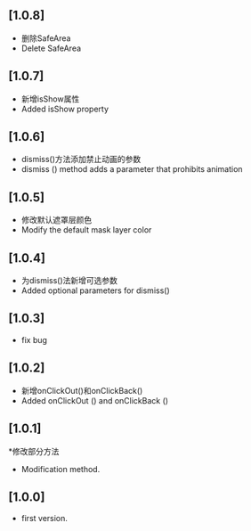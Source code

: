 ## [1.0.8]
* 删除SafeArea
* Delete SafeArea

## [1.0.7]
* 新增isShow属性
* Added isShow property

## [1.0.6]
* dismiss()方法添加禁止动画的参数
* dismiss () method adds a parameter that prohibits animation

## [1.0.5]
* 修改默认遮罩层颜色
* Modify the default mask layer color

## [1.0.4]
* 为dismiss()法新增可选参数
* Added optional parameters for dismiss()

## [1.0.3]
* fix bug

## [1.0.2]

* 新增onClickOut()和onClickBack()
* Added onClickOut () and onClickBack ()

## [1.0.1]

*修改部分方法
* Modification method.

## [1.0.0]

* first version.


